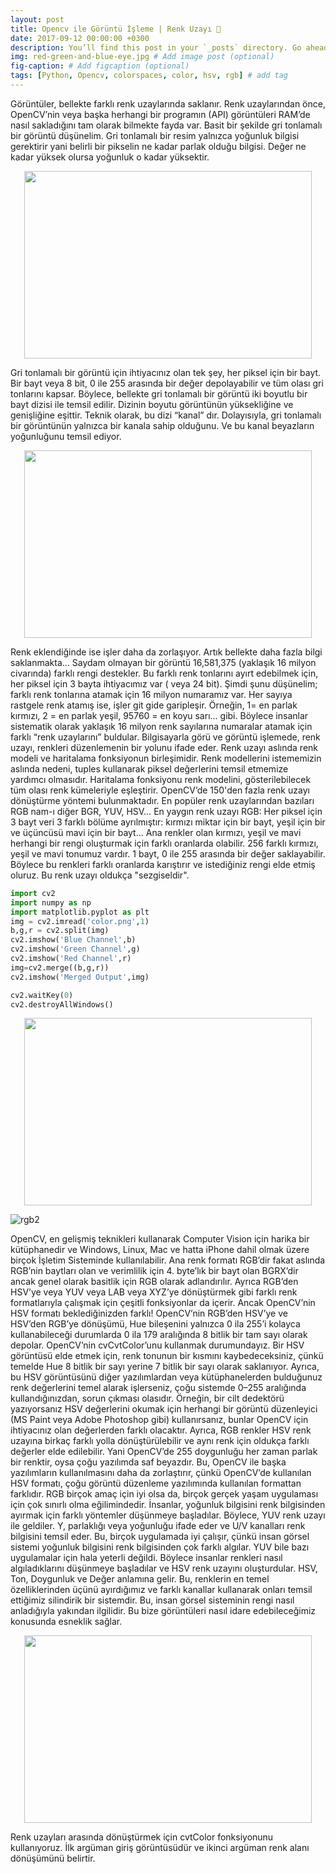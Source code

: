 ```yaml
---
layout: post
title: Opencv ile Görüntü İşleme | Renk Uzayı 🎈
date: 2017-09-12 00:00:00 +0300
description: You’ll find this post in your `_posts` directory. Go ahead and edit it and re-build the site to see your changes. # Add post description (optional)
img: red-green-and-blue-eye.jpg # Add image post (optional)
fig-caption: # Add figcaption (optional)
tags: [Python, Opencv, colorspaces, color, hsv, rgb] # add tag
---
```


Görüntüler, bellekte farklı renk uzaylarında saklanır. Renk uzaylarından önce, OpenCV’nin veya başka herhangi bir programın (API) görüntüleri RAM’de nasıl sakladığını tam olarak bilmekte fayda var.
Basit bir şekilde gri tonlamalı bir görüntü düşünelim. Gri tonlamalı bir resim yalnızca yoğunluk bilgisi gerektirir yani belirli bir pikselin ne kadar parlak olduğu bilgisi. Değer ne kadar yüksek olursa yoğunluk o kadar yüksektir.

<p align="center">
  <img width="460" height="300" src="https://user-images.githubusercontent.com/33956266/67438459-38803200-f5fc-11e9-96a4-645184067c89.png">
</p>
  
Gri tonlamalı bir görüntü için ihtiyacınız olan tek şey, her piksel için bir bayt. Bir bayt veya 8 bit, 0 ile 255 arasında bir değer depolayabilir ve tüm olası gri tonlarını kapsar. Böylece, bellekte gri tonlamalı bir görüntü iki boyutlu bir bayt dizisi ile temsil edilir. Dizinin boyutu görüntünün yüksekliğine ve genişliğine eşittir. Teknik olarak, bu dizi “kanal” dır. Dolayısıyla, gri tonlamalı bir görüntünün yalnızca bir kanala sahip olduğunu. Ve bu kanal beyazların yoğunluğunu temsil ediyor.

<p align="center">
  <img width="460" height="300" src="https://user-images.githubusercontent.com/33956266/67438490-4cc42f00-f5fc-11e9-898c-08310eea2a46.jpeg">
</p>

Renk eklendiğinde ise işler daha da zorlaşıyor. Artık bellekte daha fazla bilgi saklanmakta… Saydam olmayan bir görüntü 16,581,375 (yaklaşık 16 milyon civarında) farklı rengi destekler. Bu farklı renk tonlarını ayırt edebilmek için, her piksel için 3 bayta ihtiyacımız var ( veya 24 bit). Şimdi şunu düşünelim; farklı renk tonlarına atamak için 16 milyon numaramız var. Her sayıya rastgele renk atamış ise, işler git gide garipleşir. Örneğin, 1= en parlak kırmızı, 2 = en parlak yeşil, 95760 = en koyu sarı… gibi. Böylece insanlar sistematik olarak yaklaşık 16 milyon renk sayılarına numaralar atamak için farklı “renk uzaylarını” buldular.
Bilgisayarla görü ve görüntü işlemede, renk uzayı, renkleri düzenlemenin bir yolunu ifade eder. Renk uzayı aslında renk modeli ve haritalama fonksiyonun birleşimidir. Renk modellerini istememizin aslında nedeni, tuples kullanarak piksel değerlerini temsil etmemize yardımcı olmasıdır. Haritalama fonksiyonu renk modelini, gösterilebilecek tüm olası renk kümeleriyle eşleştirir.
OpenCV’de 150'den fazla renk uzayı dönüştürme yöntemi bulunmaktadır. En popüler renk uzaylarından bazıları RGB nam-ı diğer BGR, YUV, HSV…
En yaygın renk uzayı RGB: Her piksel için 3 bayt veri 3 farklı bölüme ayrılmıştır: kırmızı miktar için bir bayt, yeşil için bir ve üçüncüsü mavi için bir bayt… Ana renkler olan kırmızı, yeşil ve mavi herhangi bir rengi oluşturmak için farklı oranlarda olabilir. 256 farklı kırmızı, yeşil ve mavi tonumuz vardır. 1 bayt, 0 ile 255 arasında bir değer saklayabilir. Böylece bu renkleri farklı oranlarda karıştırır ve istediğiniz rengi elde etmiş oluruz. Bu renk uzayı oldukça "sezgiseldir".

```python 
import cv2
import numpy as np
import matplotlib.pyplot as plt
img = cv2.imread('color.png',1)
b,g,r = cv2.split(img)
cv2.imshow('Blue Channel',b)
cv2.imshow('Green Channel',g)
cv2.imshow('Red Channel',r)
img=cv2.merge((b,g,r))
cv2.imshow('Merged Output',img)

cv2.waitKey(0)
cv2.destroyAllWindows()
```

<p align="center">
  <img width="460" height="300" src="https://user-images.githubusercontent.com/33956266/67438510-64031c80-f5fc-11e9-908b-8503a36f7c77.png">
</p>

![rgb2](https://user-images.githubusercontent.com/33956266/67438533-7a10dd00-f5fc-11e9-8732-9a260b3c6511.jpeg)

OpenCV, en gelişmiş teknikleri kullanarak Computer Vision için harika bir kütüphanedir ve Windows, Linux, Mac ve hatta iPhone dahil olmak üzere birçok İşletim Sisteminde kullanılabilir. Ana renk formatı RGB’dir fakat aslında RGB’nin baytları olan ve verimlilik için 4. byte’lık bir bayt olan BGRX’dir ancak genel olarak basitlik için RGB olarak adlandırılır. Ayrıca RGB’den HSV’ye veya YUV veya LAB veya XYZ’ye dönüştürmek gibi farklı renk formatlarıyla çalışmak için çeşitli fonksiyonlar da içerir. Ancak OpenCV’nin HSV formatı beklediğinizden farklı!
OpenCV’nin RGB’den HSV’ye ve HSV’den RGB’ye dönüşümü, Hue bileşenini yalnızca 0 ila 255’i kolayca kullanabileceği durumlarda 0 ila 179 aralığında 8 bitlik bir tam sayı olarak depolar. OpenCV’nin cvCvtColor’unu kullanmak durumundayız. Bir HSV görüntüsü elde etmek için, renk tonunun bir kısmını kaybedeceksiniz, çünkü temelde Hue 8 bitlik bir sayı yerine 7 bitlik bir sayı olarak saklanıyor. Ayrıca, bu HSV görüntüsünü diğer yazılımlardan veya kütüphanelerden bulduğunuz renk değerlerini temel alarak işlerseniz, çoğu sistemde 0–255 aralığında kullandığınızdan, sorun çıkması olasıdır. Örneğin, bir cilt dedektörü yazıyorsanız HSV değerlerini okumak için herhangi bir görüntü düzenleyici (MS Paint veya Adobe Photoshop gibi) kullanırsanız, bunlar OpenCV için ihtiyacınız olan değerlerden farklı olacaktır.
Ayrıca, RGB renkler HSV renk uzayına birkaç farklı yolla dönüştürülebilir ve aynı renk için oldukça farklı değerler elde edilebilir. Yani OpenCV’de 255 doygunluğu her zaman parlak bir renktir, oysa çoğu yazılımda saf beyazdır. Bu, OpenCV ile başka yazılımların kullanılmasını daha da zorlaştırır, çünkü OpenCV’de kullanılan HSV formatı, çoğu görüntü düzenleme yazılımında kullanılan formattan farklıdır.
RGB birçok amaç için iyi olsa da, birçok gerçek yaşam uygulaması için çok sınırlı olma eğilimindedir. İnsanlar, yoğunluk bilgisini renk bilgisinden ayırmak için farklı yöntemler düşünmeye başladılar. Böylece, YUV renk uzayı ile geldiler. Y, parlaklığı veya yoğunluğu ifade eder ve U/V kanalları renk bilgisini temsil eder. Bu, birçok uygulamada iyi çalışır, çünkü insan görsel sistemi yoğunluk bilgisini renk bilgisinden çok farklı algılar.
YUV bile bazı uygulamalar için hala yeterli değildi. Böylece insanlar renkleri nasıl algıladıklarını düşünmeye başladılar ve HSV renk uzayını oluşturdular. HSV, Ton, Doygunluk ve Değer anlamına gelir. Bu, renklerin en temel özelliklerinden üçünü ayırdığımız ve farklı kanallar kullanarak onları temsil ettiğimiz silindirik bir sistemdir. Bu, insan görsel sisteminin rengi nasıl anladığıyla yakından ilgilidir. Bu bize görüntüleri nasıl idare edebileceğimiz konusunda esneklik sağlar.

<p align="center">
  <img width="460" height="300" src="https://user-images.githubusercontent.com/33956266/67438558-8a28bc80-f5fc-11e9-9e13-c37ea8727a96.jpeg">
</p>

Renk uzayları arasında dönüştürmek için cvtColor fonksiyonunu kullanıyoruz. İlk argüman giriş görüntüsüdür ve ikinci argüman renk alanı dönüşümünü belirtir.
